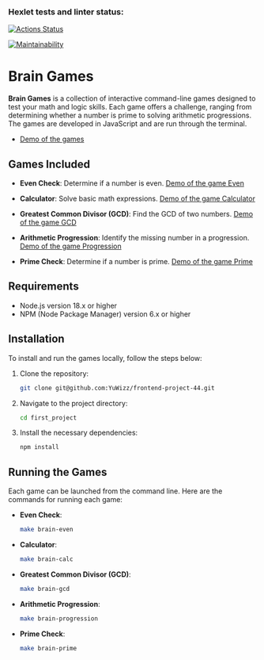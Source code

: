 ### Hexlet tests and linter status:
[![Actions Status](https://github.com/YuWizz/frontend-project-44/actions/workflows/hexlet-check.yml/badge.svg)](https://github.com/YuWizz/frontend-project-44/actions)

[![Maintainability](https://api.codeclimate.com/v1/badges/d6f9b3b19d83b2a5796a/maintainability)](https://codeclimate.com/github/YuWizz/frontend-project-44/maintainability)

# Brain Games

**Brain Games** is a collection of interactive command-line games designed to test your math and logic skills. Each game offers a challenge, ranging from determining whether a number is prime to solving arithmetic progressions. The games are developed in JavaScript and are run through the terminal.
- [Demo of the games](https://asciinema.org/a/zFAzkvyW5tuZqdTDruqWqukjr)

## Games Included

- **Even Check**: Determine if a number is even.
    [Demo of the game Even](https://asciinema.org/a/RyZXTceawCzvYx8YvsztHebL6)

- **Calculator**: Solve basic math expressions.
    [Demo of the game Calculator](https://asciinema.org/a/PRVU7XZGBQDqNtK3Yw2c1V2hl)

- **Greatest Common Divisor (GCD)**: Find the GCD of two numbers.
    [Demo of the game GCD](https://asciinema.org/a/vZ55otv4SlFUNk2jkds0k6qRt)

- **Arithmetic Progression**: Identify the missing number in a progression.
    [Demo of the game Progression](https://asciinema.org/a/k65uuW2YtkbBhFAh8fXPH8evJ)
    
- **Prime Check**: Determine if a number is prime.
    [Demo of the game Prime](https://asciinema.org/a/Rpf7dIoXLhbF0EU3rpxvjRkHO)

## Requirements

- Node.js version 18.x or higher
- NPM (Node Package Manager) version 6.x or higher

## Installation

To install and run the games locally, follow the steps below:

1. Clone the repository:
    ```bash
    git clone git@github.com:YuWizz/frontend-project-44.git
2. Navigate to the project directory:
    ```bash
    cd first_project
3. Install the necessary dependencies:
    ```bash
    npm install

## Running the Games

Each game can be launched from the command line. Here are the commands for running each game:

- **Even Check**: 
    ```bash
    make brain-even
- **Calculator**:
    ```bash
    make brain-calc
- **Greatest Common Divisor (GCD)**:
    ```bash
    make brain-gcd
- **Arithmetic Progression**:
    ```bash
    make brain-progression
- **Prime Check**:
    ```bash
    make brain-prime
